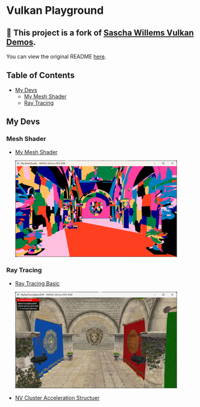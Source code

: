 # Vulkan Playground

## 📌 This project is a fork of [Sascha Willems Vulkan Demos](https://github.com/SaschaWillems/Vulkan).
You can view the original README [here](https://github.com/SaschaWillems/Vulkan#readme).

## Table of Contents
+ [My Devs](#my-devs)
    + [My Mesh Shader](#mesh-shader)
    + [Ray Tracing](#ray-tracing)

## My Devs

### Mesh Shader

- [My Mesh Shader](MyDevs/myMeshShader/)

    <img src="screenshots/myDevs/MyMeshShader_Meshlets.jpg" height="256px">


### Ray Tracing

- [Ray Tracing Basic](MyDevs/myRaytracingBasic/)

    <img src="screenshots/myDevs/RayTracingBasic_KHR.jpg" height="256px">

- [NV Cluster Acceleration Structuer](MyDevs/myClusterAccelerationStructureNV/)